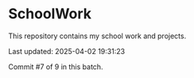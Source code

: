 # SchoolWork

This repository contains my school work and projects.

Last updated: 2025-04-02 19:31:23

Commit #7 of 9 in this batch.